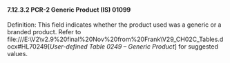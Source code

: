 #### 7.12.3.2 PCR-2 Generic Product (IS) 01099

Definition: This field indicates whether the product used was a generic or a branded product. Refer to file:///E:\V2\v2.9%20final%20Nov%20from%20Frank\V29_CH02C_Tables.docx#HL70249[_User-defined Table 0249 – Generic Product_] for suggested values.
